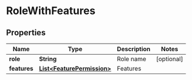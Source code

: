 # RoleWithFeatures

## Properties
Name | Type | Description | Notes
------------ | ------------- | ------------- | -------------
**role** | **String** | Role name |  [optional]
**features** | [**List&lt;FeaturePermission&gt;**](FeaturePermission.md) | Features | 
